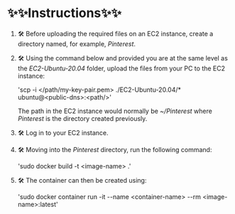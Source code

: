 # ✨✨Instructions✨✨

1. 🛠 Before uploading the required files on an EC2 instance, create a directory named, for example, *Pinterest*.

2. 🛠 Using the command below and provided you are at the same level as the *EC2-Ubuntu-20.04* folder, upload the files from your PC to the EC2 instance:
   
   'scp -i </path/my-key-pair.pem> ./EC2-Ubuntu-20.04/\* ubuntu\@\<public-dns>\:\<path/>'

   The path in the EC2 instance would normally be *~/Pinterest* where *Pinterest* is the directory created previously.

3. 🛠 Log in to your EC2 instance.
4. 🛠 Moving into the *Pinterest* directory, run the following command:
   
   'sudo docker build -t \<image-name> .'
   
5. 🛠 The container can then be created using:

    'sudo docker container run -it --name \<container-name> --rm \<image-name>:latest'
